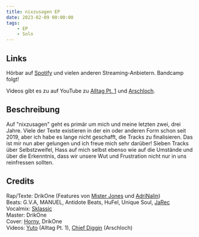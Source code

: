 ```yaml
---
title: nixzusagen EP
date: 2023-02-09 00:00:00
tags:
    - EP
    - Solo
---
```


## Links

Hörbar auf [Spotify](https://open.spotify.com/album/4dKmVaUiX5vQHefWZtzxZD?si=N9DjhLMJSu-E1zUOL2CoOQ) und vielen anderen Streaming-Anbietern. Bandcamp folgt!

Videos gibt es zu auf YouTube zu [Alltag Pt. 1](https://www.youtube.com/watch?v=BFollN2Y7pU) und [Arschloch](https://www.youtube.com/watch?v=8q2gAtEAYek).

## Beschreibung
Auf "nixzusagen" geht es primär um mich und meine letzten zwei, drei Jahre. Viele der Texte existieren in der ein oder anderen Form schon seit 2019, aber ich habe es lange nicht geschafft, die Tracks zu finalisieren. Das ist mir nun aber gelungen und ich freue mich sehr darüber! Sieben Tracks über Selbstzweifel, Hass auf mich selbst ebenso wie auf die Umstände und über die Erkenntnis, dass wir unsere Wut und Frustration nicht nur in uns reinfressen sollten.

## Credits

Rap/Texte: DrikOne (Features von [Mister Jones](https://www.instagram.com/mrjns1/) und [AdriNalin](https://www.instagram.com/adrinalin_endlos/))  
Beats: G.V.A, MANUEL, Antidote Beats, HuFel, Unique Soul, [JaRec](https://soundcloud.com/jarek-polanski)  
Vocalmix: [Sklassic](https://www.instagram.com/sklassic_muzik/)  
Master: DrikOne  
Cover: [Horny](https://www.instagram.com/hoornsen/), DrikOne  
Videos: [Yuto](https://www.instagram.com/yuto_kunstfabrik/) (Alltag Pt. 1), [Chief Diggin](https://www.instagram.com/chiefdiggin/) (Arschloch)